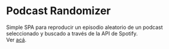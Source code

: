 # Podcast Randomizer

Simple SPA para reproducir un episodio aleatorio de un podcast seleccionado y buscado a través de la API de Spotify.\
Ver [acá](lautaroh2394.github.io/).